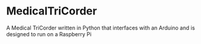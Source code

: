 MedicalTriCorder
================

A Medical TriCorder written in Python that interfaces with an Arduino and is designed to run on a Raspberry Pi
